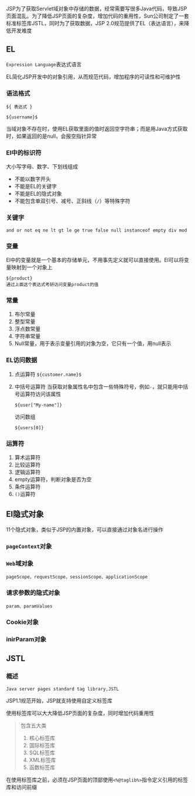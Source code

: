 JSP为了获取Servlet域对象中存储的数据，经常需要写很多Java代码，导致JSP页面混乱。为了降低JSP页面的复杂度，增加代码的重用性，Sun公司制定了一套标准标签库JSTL，同时为了获取数据，JSP 2.0规范提供了EL（表达语言），来降低开发难度

## EL

`Expression Language`表达式语言

EL简化JSP开发中的对象引用，从而规范代码，增加程序的可读性和可维护性

### 语法格式

`${ 表达式 }`

`${username}$`

当域对象不存在时，使用EL获取里面的值时返回空字符串；而是用Java方式获取时，如果返回的是null，会报空指针异常

### El中的标识符

大小写字母、数字、下划线组成

- 不能以数字开头
- 不能是EL的关键字
- 不能是EL的隐式对象
- 不能包含单双引号、减号、正斜线（`/`）等特殊字符

### 关键字

```
and or not eq ne lt gt le ge true false null instanceof empty div mod
```

### 变量

El中的变量就是一个基本的存储单元，不用事先定义就可以直接使用。El可以将变量映射到一个对象上

```
${product}
通过上面这个表达式考研访问变量product的值
```

### 常量

1. 布尔常量
2. 整型常量
3. 浮点数常量
4. 字符串常量
5. Null常量，用于表示变量引用的对象为空，它只有一个值，用null表示

### EL访问数据

1. 点运算符
   `${customer.name}$`

2. 中括号运算符
   当获取对象属性名中包含一些特殊符号，例如`-`，就只能用中括号运算符访问该属性

   `${user["My-name"]}`

   访问数组

   `${users[0]}`

### 运算符

1. 算术运算符
2. 比较运算符
3. 逻辑运算符
4. empty运算符，判断对象是否为空
5. 条件运算符
6. `()`运算符

## El隐式对象

11个隐式对象，类似于JSP的内置对象，可以直接通过对象名进行操作

### `pageContext`对象

### `Web`域对象 

`pageScope、requestScope、sessionScope、applicationScope`

### 请求参数的隐式对象

`param、paramValues`

### Cookie对象

### inirParam对象

## JSTL

### 概述

`Java server pages standard tag library,JSTL`

JSP1.1规范开始，JSP就支持使用自定义标签库

使用标签库可以大大降低JSP页面的复杂度，同时增加代码重用性

> 包含五大类
>
> 1. 核心标签库
> 2. 国际标签库
> 3. SQL标签库
> 4. XML标签库
> 5. 函数标签库

在使用标签库之前，必须在JSP页面的顶部使用`<%@taglib%>`指令定义引用的标签库和访问前缀

